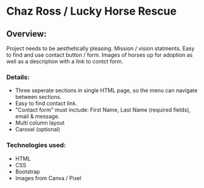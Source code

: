 # Chaz Ross / Lucky Horse Rescue

## Overview:
  <p>
    Project needs to be aesthetically pleasing. Mission / vision statments. Easy to find and use contact button / form. Images of horses up for adoption as well as a description with a link to contct form. 
  </p>
  
### Details: 
  * Three seperate sections in single HTML page, so the menu can navigate between sections.
  * Easy to find contact link.
  * "Contact form" must include: First Name, Last Name (required fields), email & message.
  * Multi column layout
  * Carosel (optional)

### Technologies used:
* HTML
* CSS
* Bootstrap
* Images from Canva / Pixel
